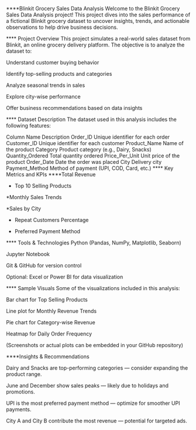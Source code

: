 ****Blinkit Grocery Sales Data Analysis 
Welcome to the Blinkit Grocery Sales Data Analysis project! This project dives into the sales performance of a fictional Blinkit grocery dataset to uncover insights, trends, and actionable observations to help drive business decisions.

**** Project Overview
This project simulates a real-world sales dataset from Blinkit, an online grocery delivery platform. The objective is to analyze the dataset to:

Understand customer buying behavior

Identify top-selling products and categories

Analyze seasonal trends in sales

Explore city-wise performance

Offer business recommendations based on data insights

**** Dataset Description
The dataset used in this analysis includes the following features:


Column Name	Description
Order_ID	Unique identifier for each order
Customer_ID	Unique identifier for each customer
Product_Name	Name of the product
Category	Product category (e.g., Dairy, Snacks)
Quantity_Ordered	Total quantity ordered
Price_Per_Unit	Unit price of the product
Order_Date	Date the order was placed
City	Delivery city
Payment_Method	Method of payment (UPI, COD, Card, etc.)
**** Key Metrics and KPIs
****Total Revenue

* Top 10 Selling Products

 *Monthly Sales Trends

*Sales by City

* Repeat Customers Percentage

* Preferred Payment Method

**** Tools & Technologies
Python (Pandas, NumPy, Matplotlib, Seaborn)

Jupyter Notebook

Git & GitHub for version control

Optional: Excel or Power BI for data visualization

**** Sample Visuals
Some of the visualizations included in this analysis:

Bar chart for Top Selling Products

Line plot for Monthly Revenue Trends

Pie chart for Category-wise Revenue

Heatmap for Daily Order Frequency

(Screenshots or actual plots can be embedded in your GitHub repository)

****Insights & Recommendations

Dairy and Snacks are top-performing categories — consider expanding the product range.

June and December show sales peaks — likely due to holidays and promotions.

UPI is the most preferred payment method — optimize for smoother UPI payments.

City A and City B contribute the most revenue — potential for targeted ads.
